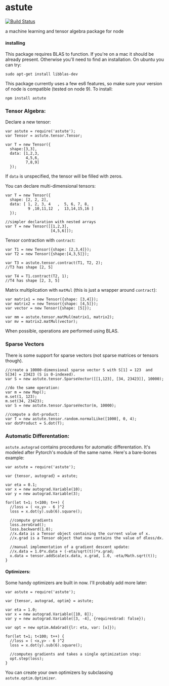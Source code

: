 # astute 
[![Build Status](https://travis-ci.org/acutkosky/astute.svg?branch=master)](https://travis-ci.org/acutkosky/astute)

a machine learning and tensor algebra package for node

#### installing
This package requires BLAS to function. If you're on a mac it should be already present. Otherwise you'll need to find an installation. On ubuntu you can try:
```
sudo apt-get install libblas-dev
```
This package currently uses a few es6 features, so make sure your version of node is compatible (tested on node 9). To install:
```
npm install astute
```

### Tensor Algebra:

Declare a new tensor:
```
var astute = require('astute');
var Tensor = astute.tensor.Tensor;

var T = new Tensor({
  shape:[3,3],
  data: [1,2,3,
         4,5,6,
         7,8,9]
  });
```
If `data` is unspecified, the tensor will be filled with zeros.

You can declare multi-dimensional tensors:
```
var T = new Tensor({
  shape: [2, 2, 2],
  data: [ 1, 2, 3, 4   ,  5, 6, 7, 8,
          9 ,10,11,12  ,  13,14,15,16 ]
  });

//simpler declaration with nested arrays
var T = new Tensor([[1,2,3], 
                    [4,5,6]]);
```

Tensor contraction with `contract`:
```
var T1 = new Tensor({shape: [2,3,4]});
var T2 = new Tensor({shape:[4,3,5]});

var T3 = astute.tensor.contract(T1, T2, 2);
//T3 has shape [2, 5]

var T4 = T1.contract(T2, 1);
//T4 has shape [2, 3, 5]
```
Matrix multiplication with `matMul` (this is just a wrapper around `contract`):
```
var matrix1 = new Tensor({shape: [3,4]});
var matrix2 = new Tensor({shape: [4,5]});
var vector = new Tensor({shape: [5]});

var mm = astute.tensor.matMul(matrix1, matrix2);
var mv = matrix2.matMul(vector);
```
When possible, operations are performed using BLAS.

### Sparse Vectors
There is some support for sparse vectors (not sparse matrices or tensors though).
```
//create a 10000-dimensional sparse vector S with S[1] = 123  and S[34] = 23423 (S is 0-indexed).
var S = new astute.tensor.SparseVector([[1,123], [34, 23423]], 10000);

//do the same operation:
var m = new Map();
m.set(1, 123);
m.set(34, 23423);
var S = new astute.tensor.SparseVector(m, 10000);

//compute a dot-product:
var T = new astute.tensor.random.normalLike([1000], 0, 4);
var dotProduct = S.dot(T);
```
### Automatic Differentation:
`astute.autograd` contains procedures for automatic differentation. It's modeled after Pytorch's module of the same name. Here's a bare-bones example:
```
var astute = require('astute');

var {tensor, autograd} = astute;

var eta = 0.1;
var x = new autograd.Variable(10);
var y = new autograd.Variable(3);

for(let t=1; t<100; t++) {
  //loss = ( <x,y> - 6 )^2
  loss = x.dot(y).sub(6).square();

  //compute gradients
  loss.zeroGrad();
  loss.backward(1.0);
  //x.data is a Tensor object containing the current value of x.
  //x.grad is a Tensor object that now contains the value of dloss/dx.
  
  //manual implementation of a gradient descent update:
  //x.data = 1.0*x.data + (-eta/sqrt(t))*x.grad;
  x.data = tensor.addScale(x.data, x.grad, 1.0, -eta/Math.sqrt(t));
}
```

#### Optimizers:
Some handy optimizers are built in now. I'll probably add more later:
```
var astute = require('astute');

var {tensor, autograd, optim} = astute;

var eta = 1.0;
var x = new autograd.Variable([10, 8]);
var y = new autograd.Variable([3, -4], {requiresGrad: false});

var opt = new optim.AdaGrad({lr: eta, var: [x]});

for(let t=1; t<100; t++) {
  //loss = ( <x,y> - 6 )^2
  loss = x.dot(y).sub(6).square();
  
  //computes gradients and takes a single optimization step:
  opt.step(loss);
}
```
You can create your own optimizers by subclassing `astute.optim.Optimizer`.


